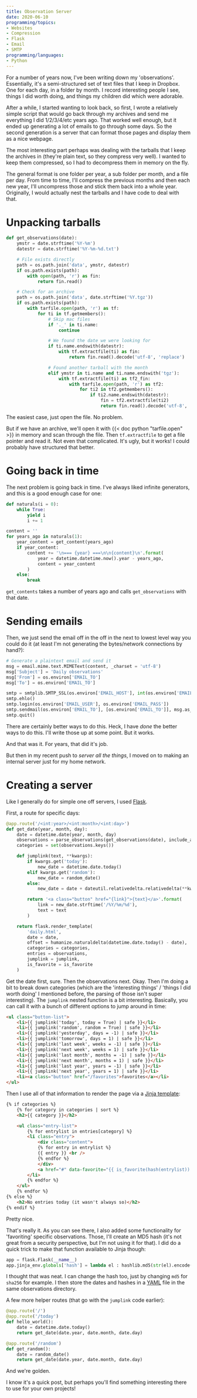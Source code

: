 ```yaml
---
title: Observation Server
date: 2020-06-10
programming/topics:
- Websites
- Compression
- Flask
- Email
- SMTP
programming/languages:
- Python
---
```

For a number of years now, I've been writing down my 'observations'. Essentially, it's a semi-structured set of text files that I keep in Dropbox. One for each day, in a folder by month. I record interesting people I see, things I did worth doing, and things my children did which were adorable.

After a while, I started wanting to look back, so first, I wrote a relatively simple script that would go back through my archives and send me everything I did 1/2/3/4/etc years ago. That worked well enough, but it ended up generating a lot of emails to go through some days. So the second generation is a server that can format those pages and display them as a nice webpage. 

The most interesting part perhaps was dealing with the tarballs that I keep the archives in (they're plain text, so they compress very well). I wanted to keep them compressed, so I had to decompress them in memory on the fly.

<!--more-->


The general format is one folder per year, a sub folder per month, and a file per day. From time to time, I'll compress the previous months and then each new year, I'll uncompress those and stick them back into a whole year. Originally, I would actually nest the tarballs and I have code to deal with that. 

# Unpacking tarballs

```python
def get_observations(date):
    ymstr = date.strftime('%Y-%m')
    datestr = date.strftime('%Y-%m-%d.txt')

    # File exists directly
    path = os.path.join('data', ymstr, datestr)
    if os.path.exists(path):
        with open(path, 'r') as fin:
            return fin.read()

    # Check for an archive
    path = os.path.join('data', date.strftime('%Y.tgz'))
    if os.path.exists(path):
        with tarfile.open(path, 'r') as tf:
            for ti in tf.getmembers():
                # Skip mac files
                if '._' in ti.name:
                    continue

                # We found the date we were looking for
                if ti.name.endswith(datestr):
                    with tf.extractfile(ti) as fin:
                        return fin.read().decode('utf-8', 'replace')

                # Found another tarball with the month
                elif ymstr in ti.name and ti.name.endswith('tgz'):
                    with tf.extractfile(ti) as tf2_fin:
                        with tarfile.open(path, 'r') as tf2:
                            for ti2 in tf2.getmembers():
                                if ti2.name.endswith(datestr):
                                    fin = tf2.extractfile(ti2)
                                    return fin.read().decode('utf-8', 'replace')
```

The easiest case, just open the file. No problem. 

But if we have an archive, we'll open it with {{< doc python "tarfile.open" >}} in memory and scan through the file. Then `tf.extractfile` to get a file pointer and read it. Not even that complicated. It's ugly, but it works! I could probably have structured that better. 

# Going back in time

The next problem is going back in time. I've always liked infinite generators, and this is a good enough case for one:

```python
def naturals(i = 0):
    while True:
        yield i
        i += 1

content = ''
for years_ago in naturals(1):
    year_content = get_content(years_ago)
    if year_content:
        content += '\n=== {year} ===\n\n{content}\n'.format(
            year = datetime.datetime.now().year - years_ago,
            content = year_content
        )
    else:
        break
```

`get_contents` takes a number of years ago and calls `get_observations` with that date. 

# Sending emails

Then, we just send the email off in the off in the next to lowest level way you could do it (at least I'm not generating the bytes/network connections by hand?):

```python
# Generate a plaintext email and send it
msg = email.mime.text.MIMEText(content, _charset = 'utf-8')
msg['Subject'] = 'Daily observations'
msg['From'] = os.environ['EMAIL_TO']
msg['To'] = os.environ['EMAIL_TO']

smtp = smtplib.SMTP_SSL(os.environ['EMAIL_HOST'], int(os.environ['EMAIL_PORT']))
smtp.ehlo()
smtp.login(os.environ['EMAIL_USER'], os.environ['EMAIL_PASS'])
smtp.sendmail(os.environ['EMAIL_TO'], [os.environ['EMAIL_TO']], msg.as_string())
smtp.quit()
```

There are certainly better ways to do this. Heck, I have *done* the better ways to do this. I'll write those up at some point. But it works.

And that was it. For years, that did it's job. 

But then in my recent push to *server all the things*, I moved on to making an internal server just for my home network.

# Creating a server

Like I generally do for simple one off servers, I used [Flask](https://flask.palletsprojects.com/en/1.1.x/). 

First, a route for specific days:

```python
@app.route('/<int:year>/<int:month>/<int:day>')
def get_date(year, month, day):
    date = datetime.date(year, month, day)
    observations = parse_observations(get_observations(date), include_all = 'all' in flask.request.args)
    categories = set(observations.keys())

    def jumplink(text, **kwargs):
        if kwargs.get('today'):
            new_date = datetime.date.today()
        elif kwargs.get('random'):
            new_date = random_date()
        else:
            new_date = date + dateutil.relativedelta.relativedelta(**kwargs)

        return '<a class="button" href="{link}">{text}</a>'.format(
            link = new_date.strftime('/%Y/%m/%d'),
            text = text
        )

    return flask.render_template(
        'daily.html',
        date = date,
        offset = humanize.naturaldelta(datetime.date.today() - date),
        categories = categories,
        entries = observations,
        jumplink = jumplink,
        is_favorite = is_favorite
    )
```

Get the date first, sure. Then the observations next. Okay. Then I'm doing a bit to break down categories (which are the 'interesting things' / 'things I did worth doing' I mentioned before, the parsing of those isn't super interesting). The `jumplink` nested function is a bit interesting. Basically, you can call it with a bunch of different options to jump around in time:

```html
<ul class="button-list">
    <li>{{ jumplink('today', today = True) | safe }}</li>
    <li>{{ jumplink('random', random = True) | safe }}</li>
    <li>{{ jumplink('yesterday', days = -1) | safe }}</li>
    <li>{{ jumplink('tomorrow', days = 1) | safe }}</li>
    <li>{{ jumplink('last week', weeks = -1) | safe }}</li>
    <li>{{ jumplink('next week', weeks = 1) | safe }}</li>
    <li>{{ jumplink('last month', months = -1) | safe }}</li>
    <li>{{ jumplink('next month', months = 1) | safe }}</li>
    <li>{{ jumplink('last year', years = -1) | safe }}</li>
    <li>{{ jumplink('next year', years = 1) | safe }}</li>
    <li><a class="button" href="/favorites">favorites</a></li>
</ul>
```

Then I use all of that information to render the page via a [Jinja template](https://jinja.palletsprojects.com/en/2.11.x/):

```html
{% if categories %}
    {% for category in categories | sort %}
    <h2>{{ category }}</h2>

    <ul class="entry-list">
        {% for entrylist in entries[category] %}
        <li class="entry">
            <div class="content">
            {% for entry in entrylist %}
            {{ entry }} <br />
            {% endfor %}
            </div>
            <a href="#" data-favorite="{{ is_favorite(hash(entrylist)) }}" onclick="favorite(this, '{{ date }}', '{{ hash(entrylist) }}')">♡</a>
        </li>
        {% endfor %}
    </ul>
    {% endfor %}
{% else %}
    <h2>No entries today (it wasn't always so)</h2>
{% endif %}
```

Pretty nice. 

That's really it. As you can see there, I also added some functionality for 'favoriting' specific observations. Those, I'll create an MD5 hash (it's not great from a security perspective, but I'm not using it for that). I did do a quick trick to make that function available to Jinja though:

```python
app = flask.Flask(__name__)
app.jinja_env.globals['hash'] = lambda el : hashlib.md5(str(el).encode()).hexdigest()
```

I thought that was neat. I can change the hash too, just by changing `md5` for `sha256` for example. I then store the dates and hashes in a [YAML](https://yaml.org/) file in the same observations directory. 

A few more helper routes (that go with the `jumplink` code earlier):

```python
@app.route('/')
@app.route('/today')
def hello_world():
    date = datetime.date.today()
    return get_date(date.year, date.month, date.day)

@app.route('/random')
def get_random():
    date = random_date()
    return get_date(date.year, date.month, date.day)
```

And we're golden. 

I know it's a quick post, but perhaps you'll find something interesting there to use for your own projects!